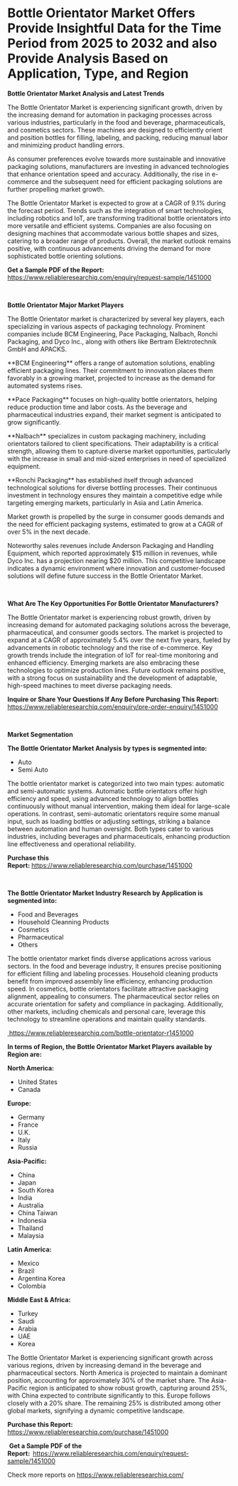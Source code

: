 <p><h1>Bottle Orientator Market Offers Provide Insightful Data for the Time Period from 2025 to 2032 and also Provide Analysis Based on Application, Type, and Region</h1></p><p><strong>Bottle Orientator Market Analysis and Latest Trends</strong></p>
<p><p>The Bottle Orientator Market is experiencing significant growth, driven by the increasing demand for automation in packaging processes across various industries, particularly in the food and beverage, pharmaceuticals, and cosmetics sectors. These machines are designed to efficiently orient and position bottles for filling, labeling, and packing, reducing manual labor and minimizing product handling errors. </p><p>As consumer preferences evolve towards more sustainable and innovative packaging solutions, manufacturers are investing in advanced technologies that enhance orientation speed and accuracy. Additionally, the rise in e-commerce and the subsequent need for efficient packaging solutions are further propelling market growth. </p><p>The Bottle Orientator Market is expected to grow at a CAGR of 9.1% during the forecast period. Trends such as the integration of smart technologies, including robotics and IoT, are transforming traditional bottle orientators into more versatile and efficient systems. Companies are also focusing on designing machines that accommodate various bottle shapes and sizes, catering to a broader range of products. Overall, the market outlook remains positive, with continuous advancements driving the demand for more sophisticated bottle orienting solutions.</p></p>
<p><strong>Get a Sample PDF of the Report:&nbsp;</strong> <a href="https://www.reliableresearchiq.com/enquiry/request-sample/1451000?utm_campaign=2277&utm_medium=2&utm_source=Github&utm_content=ia&utm_term=09042025&utm_id=bottle-orientator">https://www.reliableresearchiq.com/enquiry/request-sample/1451000</a></p>
<p>&nbsp;</p>
<p><strong>Bottle Orientator Major Market Players</strong></p>
<p><p>The Bottle Orientator market is characterized by several key players, each specializing in various aspects of packaging technology. Prominent companies include BCM Engineering, Pace Packaging, Nalbach, Ronchi Packaging, and Dyco Inc., along with others like Bertram Elektrotechnik GmbH and APACKS.</p><p>**BCM Engineering** offers a range of automation solutions, enabling efficient packaging lines. Their commitment to innovation places them favorably in a growing market, projected to increase as the demand for automated systems rises.</p><p>**Pace Packaging** focuses on high-quality bottle orientators, helping reduce production time and labor costs. As the beverage and pharmaceutical industries expand, their market segment is anticipated to grow significantly.</p><p>**Nalbach** specializes in custom packaging machinery, including orientators tailored to client specifications. Their adaptability is a critical strength, allowing them to capture diverse market opportunities, particularly with the increase in small and mid-sized enterprises in need of specialized equipment.</p><p>**Ronchi Packaging** has established itself through advanced technological solutions for diverse bottling processes. Their continuous investment in technology ensures they maintain a competitive edge while targeting emerging markets, particularly in Asia and Latin America.</p><p>Market growth is propelled by the surge in consumer goods demands and the need for efficient packaging systems, estimated to grow at a CAGR of over 5% in the next decade. </p><p>Noteworthy sales revenues include Anderson Packaging and Handling Equipment, which reported approximately $15 million in revenues, while Dyco Inc. has a projection nearing $20 million. This competitive landscape indicates a dynamic environment where innovation and customer-focused solutions will define future success in the Bottle Orientator Market.</p></p>
<p>&nbsp;</p>
<p><strong>What Are The Key Opportunities For Bottle Orientator Manufacturers?</strong></p>
<p><p>The Bottle Orientator market is experiencing robust growth, driven by increasing demand for automated packaging solutions across the beverage, pharmaceutical, and consumer goods sectors. The market is projected to expand at a CAGR of approximately 5.4% over the next five years, fueled by advancements in robotic technology and the rise of e-commerce. Key growth trends include the integration of IoT for real-time monitoring and enhanced efficiency. Emerging markets are also embracing these technologies to optimize production lines. Future outlook remains positive, with a strong focus on sustainability and the development of adaptable, high-speed machines to meet diverse packaging needs.</p></p>
<p><strong>Inquire or Share Your Questions If Any Before Purchasing This Report:</strong> <a href="https://www.reliableresearchiq.com/enquiry/pre-order-enquiry/1451000?utm_campaign=2277&utm_medium=2&utm_source=Github&utm_content=ia&utm_term=09042025&utm_id=bottle-orientator">https://www.reliableresearchiq.com/enquiry/pre-order-enquiry/1451000</a></p>
<p>&nbsp;</p>
<p><strong>Market Segmentation</strong></p>
<p><strong>The Bottle Orientator Market Analysis by types is segmented into:</strong></p>
<p><ul><li>Auto</li><li>Semi Auto</li></ul></p>
<p><p>The bottle orientator market is categorized into two main types: automatic and semi-automatic systems. Automatic bottle orientators offer high efficiency and speed, using advanced technology to align bottles continuously without manual intervention, making them ideal for large-scale operations. In contrast, semi-automatic orientators require some manual input, such as loading bottles or adjusting settings, striking a balance between automation and human oversight. Both types cater to various industries, including beverages and pharmaceuticals, enhancing production line effectiveness and operational reliability.</p></p>
<p><strong>Purchase this Report:&nbsp;</strong><a href="https://www.reliableresearchiq.com/purchase/1451000?utm_campaign=2277&utm_medium=2&utm_source=Github&utm_content=ia&utm_term=09042025&utm_id=bottle-orientator">https://www.reliableresearchiq.com/purchase/1451000</a></p>
<p>&nbsp;</p>
<p><strong>The Bottle Orientator Market Industry Research by Application is segmented into:</strong></p>
<p><ul><li>Food and Beverages</li><li>Household Cleanning Products</li><li>Cosmetics</li><li>Pharmaceutical</li><li>Others</li></ul></p>
<p><p>The bottle orientator market finds diverse applications across various sectors. In the food and beverage industry, it ensures precise positioning for efficient filling and labeling processes. Household cleaning products benefit from improved assembly line efficiency, enhancing production speed. In cosmetics, bottle orientators facilitate attractive packaging alignment, appealing to consumers. The pharmaceutical sector relies on accurate orientation for safety and compliance in packaging. Additionally, other markets, including chemicals and personal care, leverage this technology to streamline operations and maintain quality standards.</p></p>
<p><a href="https://www.reliableresearchiq.com/bottle-orientator-r1451000?utm_campaign=2277&utm_medium=2&utm_source=Github&utm_content=ia&utm_term=09042025&utm_id=bottle-orientator">&nbsp;https://www.reliableresearchiq.com/bottle-orientator-r1451000</a></p>
<p><strong>In terms of Region, the Bottle Orientator Market Players available by Region are:</strong></p>
<p>
    <p> <strong> North America: </strong>
        <ul>
            <li>United States</li>
            <li>Canada</li>
        </ul>
        </p> 
    <p> <strong> Europe: </strong>
        <ul>
            <li>Germany</li>
            <li>France</li>
            <li>U.K.</li>
            <li>Italy</li>
            <li>Russia</li>
        </ul>
        </p> 
    <p> <strong> Asia-Pacific: </strong>
        <ul>
            <li>China</li>
            <li>Japan</li>
            <li>South Korea</li>
            <li>India</li>
            <li>Australia</li>
            <li>China Taiwan</li>
            <li>Indonesia</li>
            <li>Thailand</li>
            <li>Malaysia</li>
        </ul>
        </p> 
    <p> <strong> Latin America: </strong>
        <ul>
            <li>Mexico</li>
            <li>Brazil</li>
            <li>Argentina Korea</li>
            <li>Colombia</li>
        </ul>
        </p> 
    <p> <strong> Middle East & Africa: </strong>
        <ul>
            <li>Turkey</li>
            <li>Saudi</li>
            <li>Arabia</li>
            <li>UAE</li>
            <li>Korea</li>
        </ul>
    </p>
    </p>
<p><p>The Bottle Orientator Market is experiencing significant growth across various regions, driven by increasing demand in the beverage and pharmaceutical sectors. North America is projected to maintain a dominant position, accounting for approximately 30% of the market share. The Asia-Pacific region is anticipated to show robust growth, capturing around 25%, with China expected to contribute significantly to this. Europe follows closely with a 20% share. The remaining 25% is distributed among other global markets, signifying a dynamic competitive landscape.</p></p>
<p><strong>Purchase this Report: </strong><a href="https://www.reliableresearchiq.com/purchase/1451000?utm_campaign=2277&utm_medium=2&utm_source=Github&utm_content=ia&utm_term=09042025&utm_id=bottle-orientator">https://www.reliableresearchiq.com/purchase/1451000</a></p>
<p>&nbsp;<strong>Get a Sample PDF of the Report:&nbsp;&nbsp;</strong><a href="https://www.reliableresearchiq.com/enquiry/request-sample/1451000?utm_campaign=2277&utm_medium=2&utm_source=Github&utm_content=ia&utm_term=09042025&utm_id=bottle-orientator">https://www.reliableresearchiq.com/enquiry/request-sample/1451000</a></p>
<p><strong></strong></p>
<p>Check more reports on <a href="https://www.reliableresearchiq.com/?utm_campaign=2277&utm_medium=2&utm_source=Github&utm_content=ia&utm_term=09042025&utm_id=bottle-orientator">https://www.reliableresearchiq.com/</a></p>